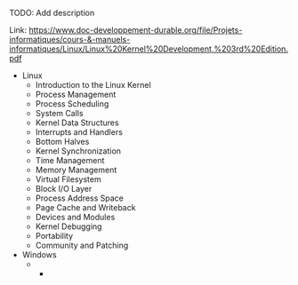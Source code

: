 TODO: Add description

Link: https://www.doc-developpement-durable.org/file/Projets-informatiques/cours-&-manuels-informatiques/Linux/Linux%20Kernel%20Development,%203rd%20Edition.pdf

* Linux
	* Introduction to the Linux Kernel
	* Process Management
	* Process Scheduling
	* System Calls
	* Kernel Data Structures
	* Interrupts and Handlers
	* Bottom Halves
	* Kernel Synchronization
	* Time Management
	* Memory Management
	* Virtual Filesystem
	* Block I/O Layer
	* Process Address Space
	* Page Cache and Writeback
	* Devices and Modules
	* Kernel Debugging
	* Portability
	* Community and Patching
* Windows
	* *


